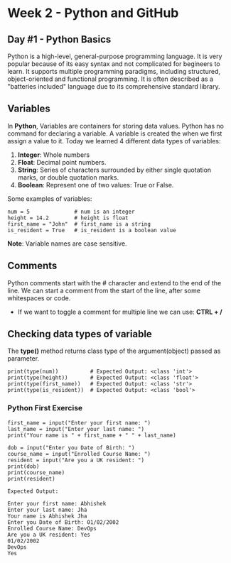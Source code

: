 # Week 2 - Python and GitHub

## Day #1 - Python Basics

Python is a high-level, general-purpose programming language. It is very popular because of its easy syntax and not complicated for begineers to learn. It supports multiple programming paradigms, including structured, object-oriented and functional programming. It is often described as a "batteries included" language due to its comprehensive standard library.

## Variables

In **Python**, Variables are containers for storing data values. Python has no command for declaring a variable. A variable is created the when we first assign a value to it. Today we learned 4 different data types of variables:

1. **Integer**: Whole numbers
2. **Float**: Decimal point numbers.
3. **String**: Series of characters surrounded by either single quotation marks, or double quotation marks.
4. **Boolean**: Represent one of two values: True or False.

Some examples of variables:

```
num = 5              # num is an integer
height = 14.2        # height is float
first_name = "John"  # first_name is a string
is_resident = True   # is_resident is a boolean value
```
**Note**: Variable names are case sensitive.

## Comments

Python comments start with the # character and extend to the end of the line. We can start a comment from the start of the line, after some whitespaces or code.

- If we want to toggle a comment for multiple line we can use: **CTRL + /**

## Checking data types of variable

The **type()** method returns class type of the argument(object) passed as parameter.

```
print(type(num))          # Expected Output: <class 'int'>
print(type(height))       # Expected Output: <class 'float'>
print(type(first_name))   # Expected Output: <class 'str'> 
print(type(is_resident))  # Expected Output: <class 'bool'> 
```

### Python First Exercise

```
first_name = input("Enter your first name: ")
last_name = input("Enter your last name: ")
print("Your name is " + first_name + " " + last_name)

dob = input("Enter you Date of Birth: ")
course_name = input("Enrolled Course Name: ")
resident = input("Are you a UK resident: ")
print(dob)
print(course_name)
print(resident)

Expected Output: 

Enter your first name: Abhishek
Enter your last name: Jha
Your name is Abhishek Jha
Enter you Date of Birth: 01/02/2002
Enrolled Course Name: DevOps
Are you a UK resident: Yes
01/02/2002
DevOps
Yes
```

